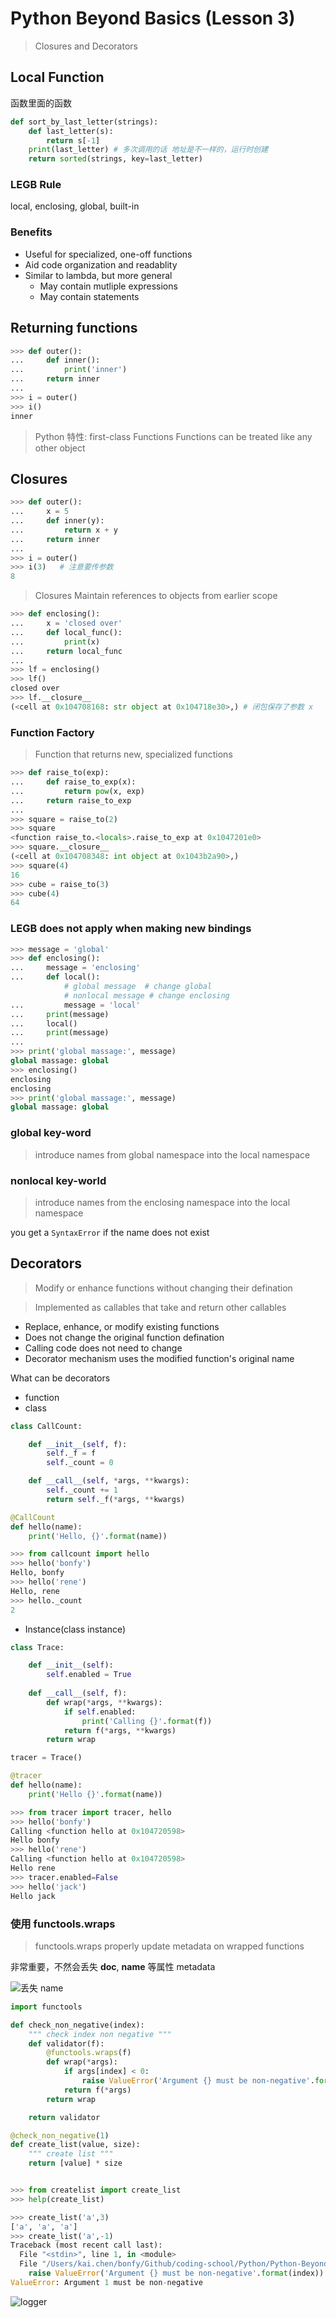 # Python Beyond Basics (Lesson 3)

> Closures and Decorators

## Local Function

函数里面的函数

```python
def sort_by_last_letter(strings):
    def last_letter(s):
        return s[-1]
    print(last_letter) # 多次调用的话 地址是不一样的，运行时创建
    return sorted(strings, key=last_letter)
```

### LEGB Rule

local, enclosing, global, built-in


### Benefits

* Useful for specialized, one-off functions
* Aid code organization and readablity
* Similar to lambda, but more general
    * May contain mutliple expressions
    * May contain statements


## Returning functions

```python
>>> def outer():
...     def inner():
...         print('inner')
...     return inner
...
>>> i = outer()
>>> i()
inner
```

> Python 特性: first-class Functions
> Functions can be treated like any other object

## Closures

```python
>>> def outer():
...     x = 5
...     def inner(y):
...         return x + y
...     return inner
...
>>> i = outer()
>>> i(3)   # 注意要传参数
8
```
> Closures
> Maintain references to objects from earlier scope

```python
>>> def enclosing():
...     x = 'closed over'
...     def local_func():
...         print(x)
...     return local_func
...
>>> lf = enclosing()
>>> lf()
closed over
>>> lf.__closure__
(<cell at 0x104708168: str object at 0x104718e30>,) # 闭包保存了参数 x
```

### Function Factory

> Function that returns new, specialized functions

```python
>>> def raise_to(exp):
...     def raise_to_exp(x):
...         return pow(x, exp)
...     return raise_to_exp
...
>>> square = raise_to(2)
>>> square
<function raise_to.<locals>.raise_to_exp at 0x1047201e0>
>>> square.__closure__
(<cell at 0x104708348: int object at 0x1043b2a90>,)
>>> square(4)
16
>>> cube = raise_to(3)
>>> cube(4)
64
```

### LEGB does not apply when making new bindings

```python
>>> message = 'global'
>>> def enclosing():
...     message = 'enclosing'
...     def local():
            # global message  # change global
            # nonlocal message # change enclosing
...         message = 'local'
...     print(message)
...     local()
...     print(message)
...
>>> print('global massage:', message)
global massage: global
>>> enclosing()
enclosing
enclosing
>>> print('global massage:', message)
global massage: global

```

### global key-word

> introduce names from global namespace into the local namespace

### nonlocal key-world

> introduce names from the enclosing namespace into the local namespace

you get a `SyntaxError` if the name does not exist

## Decorators

> Modify or enhance functions without changing their defination

> Implemented as callables that take and return other callables

* Replace, enhance, or modify existing functions
* Does not change the original function defination
* Calling code does not need to change
* Decorator mechanism uses the modified function's original name

What can be decorators

* function
* class
```python
class CallCount:

    def __init__(self, f):
        self._f = f
        self._count = 0

    def __call__(self, *args, **kwargs):
        self._count += 1
        return self._f(*args, **kwargs)

@CallCount
def hello(name):
    print('Hello, {}'.format(name))

>>> from callcount import hello
>>> hello('bonfy')
Hello, bonfy
>>> hello('rene')
Hello, rene
>>> hello._count
2
```
* Instance(class instance)

```python
class Trace:

    def __init__(self):
        self.enabled = True
    
    def __call__(self, f):
        def wrap(*args, **kwargs):
            if self.enabled:
                print('Calling {}'.format(f))
            return f(*args, **kwargs)
        return wrap

tracer = Trace()

@tracer
def hello(name):
    print('Hello {}'.format(name))

>>> from tracer import tracer, hello
>>> hello('bonfy')
Calling <function hello at 0x104720598>
Hello bonfy
>>> hello('rene')
Calling <function hello at 0x104720598>
Hello rene
>>> tracer.enabled=False
>>> hello('jack')
Hello jack
```


### 使用 functools.wraps

> functools.wraps properly update metadata on wrapped functions

非常重要，不然会丢失 __doc__, __name__ 等属性 metadata

![丢失 __name__](https://i.loli.net/2018/01/08/5a53334c4008a.png)

```python
import functools

def check_non_negative(index):
    """ check index non negative """
    def validator(f):
        @functools.wraps(f)
        def wrap(*args):
            if args[index] < 0:
                raise ValueError('Argument {} must be non-negative'.format(index))
            return f(*args)
        return wrap

    return validator

@check_non_negative(1)
def create_list(value, size):
    """ create list """
    return [value] * size


>>> from createlist import create_list
>>> help(create_list)

>>> create_list('a',3)
['a', 'a', 'a']
>>> create_list('a',-1)
Traceback (most recent call last):
  File "<stdin>", line 1, in <module>
  File "/Users/kai.chen/bonfy/Github/coding-school/Python/Python-Beyond-Basics/Lesson3/createlist.py", line 11, in wrap
    raise ValueError('Argument {} must be non-negative'.format(index))
ValueError: Argument 1 must be non-negative
```

![logger](https://i.loli.net/2018/01/08/5a5337f6943fa.png)
